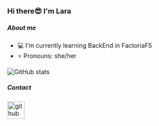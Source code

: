 ### Hi there😎 I'm Lara

##### About me
- 💻 I’m currently learning BackEnd in FactoriaF5 
- ⭐​ Pronouns: she/her 


![GitHub stats](https://github-readme-stats.vercel.app/api?username=lara-gs&show_icons=true)  


##### Contact
[<img src='https://cdn.jsdelivr.net/npm/simple-icons@3.0.1/icons/github.svg' alt='github' height='40'>](https://github.com/lara-gs)  
